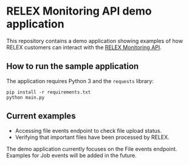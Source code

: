 RELEX Monitoring API demo application
=====================================

This repository contains a demo application showing examples of how 
RELEX customers can interact with the [RELEX Monitoring API][1]. 

## How to run the sample application

The application requires Python 3 and the `requests` library:

```
pip install -r requirements.txt
python main.py
```

## Current examples

* Accessing file events endpoint to check file upload status.
* Verifying that important files have been processed by RELEX.

The demo application currently focuses on the File events endpoint.
Examples for Job events will be added in the future.


[1]: https://www.relexsolutions.com/relex-monitoring-api/